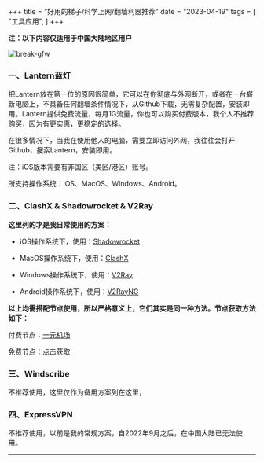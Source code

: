 +++
title = "好用的梯子/科学上网/翻墙利器推荐"
date = "2023-04-19"
tags = [
    "工具应用",
]
+++

**注：以下内容仅适用于中国大陆地区用户**

![break-gfw](/images/break-gfw.jpg)

### 一、Lantern蓝灯

把Lantern放在第一位的原因很简单，它可以在你彻底与外网断开，或者在一台崭新电脑上，不具备任何翻墙条件情况下，从Github下载，无需复杂配置，安装即用。Lantern提供免费流量，每月1G流量，你也可以购买付费版本，我个人不推荐购买，因为有更实惠，更稳定的选择。

在很多情况下，当我在使用他人的电脑，需要立即访问外网，我往往会打开Github，搜索Lantern，安装即用。

注：iOS版本需要有非国区（美区/港区）账号。

所支持操作系统：iOS、MacOS、Windows、Android。

### 二、ClashX & Shadowrocket & V2Ray

**这里列的才是我日常使用的方案：**

* iOS操作系统下，使用：[Shadowrocket](https://apps.apple.com/jp/app/shadowrocket/id932747118)

* MacOS操作系统下，使用：[ClashX](https://clashx.org/)

* Windows操作系统下，使用：[V2Ray](https://www.v2ray.com/)

* Android操作系统下，使用：[V2RayNG](https://v2rayng.org/)

**以上均需搭配节点使用，所以严格意义上，它们其实是同一种方法。节点获取方法如下：**

付费节点：[一元机场](https://xn--4gq62f52gdss.com/#/register?code=30h3eFWK)

免费节点：[点击获取](https://v2rayshare.com/p/1454.html)

### 三、Windscribe

不推荐使用，这里仅作为备用方案列在这里，

### 四、ExpressVPN

不推荐使用，以前是我的常规方案，自2022年9月之后，在中国大陆已无法使用。

---